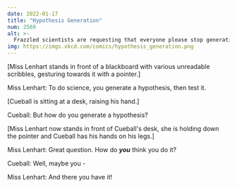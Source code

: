 ```yaml
---
date: 2022-01-17
title: "Hypothesis Generation"
num: 2569
alt: >-
  Frazzled scientists are requesting that everyone please stop generating hypotheses for a little bit while they work through the backlog.
img: https://imgs.xkcd.com/comics/hypothesis_generation.png
---
```

[Miss Lenhart stands in front of a blackboard with various unreadable scribbles, gesturing towards it with a pointer.]

Miss Lenhart: To do science, you generate a hypothesis, then test it.

[Cueball is sitting at a desk, raising his hand.]

Cueball: But how do you generate a hypothesis?

[Miss Lenhart now stands in front of Cueball's desk, she is holding down the pointer and Cueball has his hands on his legs.]

Miss Lenhart: Great question. How do ***you*** think you do it?

Cueball: Well, maybe you -

Miss Lenhart: And there you have it!